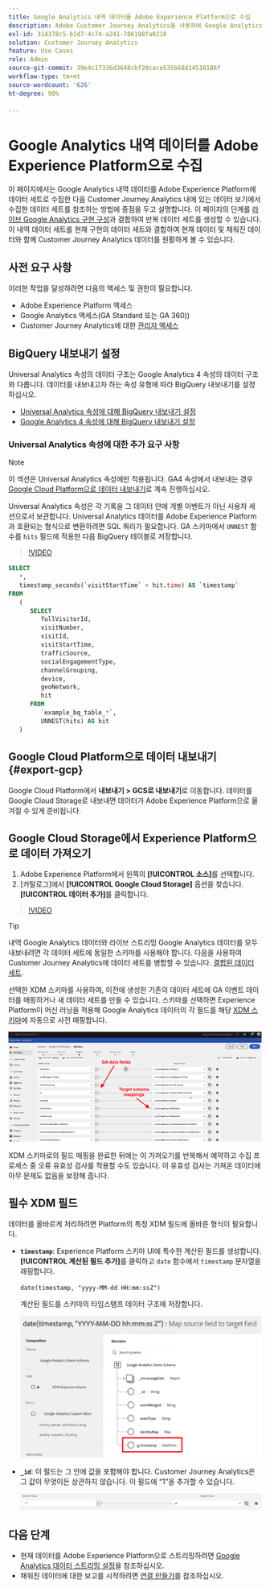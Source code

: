 ```yaml
---
title: Google Analytics 내역 데이터를 Adobe Experience Platform으로 수집
description: Adobe Customer Journey Analytics을 사용하여 Google Analytics 데이터를 Adobe Experience Platform에 수집하는 방법에 대해 설명합니다.
exl-id: 314378c5-b1d7-4c74-a241-786198fa0218
solution: Customer Journey Analytics
feature: Use Cases
role: Admin
source-git-commit: 39e4c17336d3648cbf20cace535668d14510186f
workflow-type: tm+mt
source-wordcount: '626'
ht-degree: 90%

---
```



# Google Analytics 내역 데이터를 Adobe Experience Platform으로 수집

이 페이지에서는 Google Analytics 내역 데이터를 Adobe Experience Platform에 데이터 세트로 수집한 다음 Customer Journey Analytics 내에 있는 데이터 보기에서 수집한 데이터 세트를 참조하는 방법에 중점을 두고 설명합니다. 이 페이지의 단계를 [라이브 Google Analytics 구현 구성](streaming.md)과 결합하여 반복 데이터 세트를 생성할 수 있습니다. 이 내역 데이터 세트를 현재 구현의 데이터 세트와 결합하여 현재 데이터 및 채워진 데이터와 함께 Customer Journey Analytics 데이터를 원활하게 볼 수 있습니다.

## 사전 요구 사항

이러한 작업을 달성하려면 다음의 액세스 및 권한이 필요합니다.

* Adobe Experience Platform 액세스
* Google Analytics 액세스(GA Standard 또는 GA 360))
* Customer Journey Analytics에 대한 [관리자 액세스](/help/technotes/access-control.md)

## BigQuery 내보내기 설정

Universal Analytics 속성의 데이터 구조는 Google Analytics 4 속성의 데이터 구조와 다릅니다. 데이터를 내보내고자 하는 속성 유형에 따라 BigQuery 내보내기를 설정하십시오.

* [Universal Analytics 속성에 대해 BigQuery 내보내기 설정](https://support.google.com/analytics/answer/3416092)
* [Google Analytics 4 속성에 대해 BigQuery 내보내기 설정](https://support.google.com/analytics/answer/9823238)

### Universal Analytics 속성에 대한 추가 요구 사항

>[!NOTE]
>
>이 섹션은 Universal Analytics 속성에만 적용됩니다. GA4 속성에서 내보내는 경우 [Google Cloud Platform으로 데이터 내보내기](#export-gcp)로 계속 진행하십시오.

Universal Analytics 속성은 각 기록을 그 데이터 안에 개별 이벤트가 아닌 사용자 세션으로서 보관합니다. Universal Analytics 데이터를 Adobe Experience Platform과 호환되는 형식으로 변환하려면 SQL 쿼리가 필요합니다. GA 스키마에서 `UNNEST` 함수를 `hits` 필드에 적용한 다음 BigQuery 테이블로 저장합니다.

>[!VIDEO](https://video.tv.adobe.com/v/332634)

```sql
SELECT
   *,
   timestamp_seconds(`visitStartTime` + hit.time) AS `timestamp` 
FROM
   (
      SELECT
         fullVisitorId,
         visitNumber,
         visitId,
         visitStartTime,
         trafficSource,
         socialEngagementType,
         channelGrouping,
         device,
         geoNetwork,
         hit 
      FROM
         `example_bq_table_*`,
         UNNEST(hits) AS hit 
   )
```

## Google Cloud Platform으로 데이터 내보내기 {#export-gcp}

Google Cloud Platform에서 **내보내기 > GCS로 내보내기**&#x200B;로 이동합니다. 데이터를 Google Cloud Storage로 내보내면 데이터가 Adobe Experience Platform으로 옮겨질 수 있게 준비됩니다.

## Google Cloud Storage에서 Experience Platform으로 데이터 가져오기

1. Adobe Experience Platform에서 왼쪽의 **[!UICONTROL 소스]**&#x200B;를 선택합니다.
1. [카탈로그]에서 **[!UICONTROL Google Cloud Storage]** 옵션을 찾습니다. **[!UICONTROL 데이터 추가]**&#x200B;를 클릭합니다.

>[!VIDEO](https://video.tv.adobe.com/v/332676)

>[!TIP]
>
>내역 Google Analytics 데이터와 라이브 스트리밍 Google Analytics 데이터를 모두 내보내려면 각 데이터 세트에 동일한 스키마를 사용해야 합니다. 다음을 사용하여 Customer Journey Analytics에 데이터 세트를 병합할 수 있습니다. [결합된 데이터 세트](/help/connections/combined-dataset.md).

선택한 XDM 스키마를 사용하여, 이전에 생성한 기존의 데이터 세트에 GA 이벤트 데이터를 매핑하거나 새 데이터 세트를 만들 수 있습니다. 스키마를 선택하면 Experience Platform이 머신 러닝을 적용해 Google Analytics 데이터의 각 필드를 해당 [XDM 스키마](https://experienceleague.adobe.com/docs/experience-platform/xdm/home.html#ui)에 자동으로 사전 매핑합니다.

![GA 데이터 필드 및 대상 스키마 매핑을 강조 표시하는 스키마 맵](../assets/schema-map.png)

XDM 스키마로의 필드 매핑을 완료한 뒤에는 이 가져오기를 반복해서 예약하고 수집 프로세스 중 오류 유효성 검사를 적용할 수도 있습니다. 이 유효성 검사는 가져온 데이터에 아무 문제도 없음을 보장해 줍니다.

## 필수 XDM 필드

데이터를 올바르게 처리하려면 Platform의 특정 XDM 필드에 올바른 형식이 필요합니다.

* **`timestamp`**: Experience Platform 스키마 UI에 특수한 계산된 필드를 생성합니다. **[!UICONTROL 계산된 필드 추가]**&#x200B;를 클릭하고 `date` 함수에서 `timestamp` 문자열을 래핑합니다.

  `date(timestamp, "yyyy-MM-dd HH:mm:ssZ")`

  계산된 필드를 스키마의 타임스탬프 데이터 구조에 저장합니다.

  ![타임스탬프](../assets/timestamp.png)

* **`_id`**: 이 필드는 그 안에 값을 포함해야 합니다. Customer Journey Analytics은 그 값이 무엇이든 상관하지 않습니다. 이 필드에 “1”을 추가할 수 있습니다.

  ![ID](../assets/_id.png)

## 다음 단계

* 현재 데이터를 Adobe Experience Platform으로 스트리밍하려면 [Google Analytics 데이터 스트리밍 설정](streaming.md)을 참조하십시오.
* 채워진 데이터에 대한 보고를 시작하려면 [연결 만들기](/help/connections/create-connection.md)를 참조하십시오.
